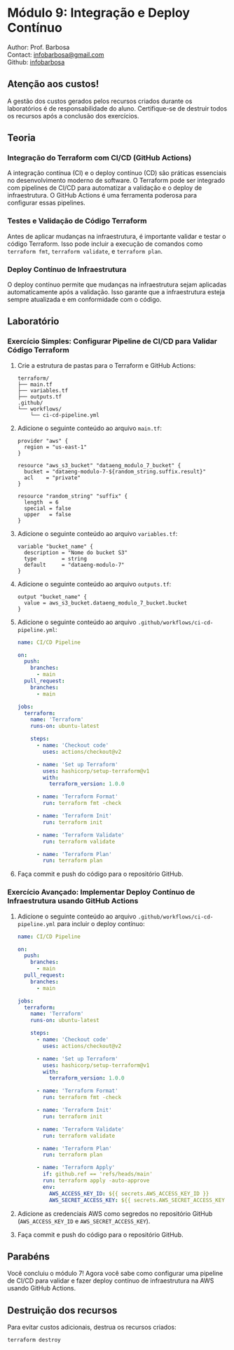 # Módulo 9: Integração e Deploy Contínuo

Author: Prof. Barbosa  
Contact: infobarbosa@gmail.com  
Github: [infobarbosa](https://github.com/infobarbosa)

## Atenção aos custos!
A gestão dos custos gerados pelos recursos criados durante os laboratórios é de responsabilidade do aluno. Certifique-se de destruir todos os recursos após a conclusão dos exercícios.

## Teoria

### Integração do Terraform com CI/CD (GitHub Actions)
A integração contínua (CI) e o deploy contínuo (CD) são práticas essenciais no desenvolvimento moderno de software. O Terraform pode ser integrado com pipelines de CI/CD para automatizar a validação e o deploy de infraestrutura. O GitHub Actions é uma ferramenta poderosa para configurar essas pipelines.

### Testes e Validação de Código Terraform
Antes de aplicar mudanças na infraestrutura, é importante validar e testar o código Terraform. Isso pode incluir a execução de comandos como `terraform fmt`, `terraform validate`, e `terraform plan`.

### Deploy Contínuo de Infraestrutura
O deploy contínuo permite que mudanças na infraestrutura sejam aplicadas automaticamente após a validação. Isso garante que a infraestrutura esteja sempre atualizada e em conformidade com o código.

## Laboratório

### Exercício Simples: Configurar Pipeline de CI/CD para Validar Código Terraform

1. Crie a estrutura de pastas para o Terraform e GitHub Actions:
    ```
    terraform/
    ├── main.tf
    ├── variables.tf
    ├── outputs.tf
    .github/
    └── workflows/
        └── ci-cd-pipeline.yml
    ```

2. Adicione o seguinte conteúdo ao arquivo `main.tf`:
    ```hcl
    provider "aws" {
      region = "us-east-1"
    }

    resource "aws_s3_bucket" "dataeng_modulo_7_bucket" {
      bucket = "dataeng-modulo-7-${random_string.suffix.result}"
      acl    = "private"
    }

    resource "random_string" "suffix" {
      length  = 6
      special = false
      upper   = false
    }
    ```

3. Adicione o seguinte conteúdo ao arquivo `variables.tf`:
    ```hcl
    variable "bucket_name" {
      description = "Nome do bucket S3"
      type        = string
      default     = "dataeng-modulo-7"
    }
    ```

4. Adicione o seguinte conteúdo ao arquivo `outputs.tf`:
    ```hcl
    output "bucket_name" {
      value = aws_s3_bucket.dataeng_modulo_7_bucket.bucket
    }
    ```

5. Adicione o seguinte conteúdo ao arquivo `.github/workflows/ci-cd-pipeline.yml`:
    ```yaml
    name: CI/CD Pipeline

    on:
      push:
        branches:
          - main
      pull_request:
        branches:
          - main

    jobs:
      terraform:
        name: 'Terraform'
        runs-on: ubuntu-latest

        steps:
          - name: 'Checkout code'
            uses: actions/checkout@v2

          - name: 'Set up Terraform'
            uses: hashicorp/setup-terraform@v1
            with:
              terraform_version: 1.0.0

          - name: 'Terraform Format'
            run: terraform fmt -check

          - name: 'Terraform Init'
            run: terraform init

          - name: 'Terraform Validate'
            run: terraform validate

          - name: 'Terraform Plan'
            run: terraform plan
    ```

6. Faça commit e push do código para o repositório GitHub.

### Exercício Avançado: Implementar Deploy Contínuo de Infraestrutura usando GitHub Actions

1. Adicione o seguinte conteúdo ao arquivo `.github/workflows/ci-cd-pipeline.yml` para incluir o deploy contínuo:
    ```yaml
    name: CI/CD Pipeline

    on:
      push:
        branches:
          - main
      pull_request:
        branches:
          - main

    jobs:
      terraform:
        name: 'Terraform'
        runs-on: ubuntu-latest

        steps:
          - name: 'Checkout code'
            uses: actions/checkout@v2

          - name: 'Set up Terraform'
            uses: hashicorp/setup-terraform@v1
            with:
              terraform_version: 1.0.0

          - name: 'Terraform Format'
            run: terraform fmt -check

          - name: 'Terraform Init'
            run: terraform init

          - name: 'Terraform Validate'
            run: terraform validate

          - name: 'Terraform Plan'
            run: terraform plan

          - name: 'Terraform Apply'
            if: github.ref == 'refs/heads/main'
            run: terraform apply -auto-approve
            env:
              AWS_ACCESS_KEY_ID: ${{ secrets.AWS_ACCESS_KEY_ID }}
              AWS_SECRET_ACCESS_KEY: ${{ secrets.AWS_SECRET_ACCESS_KEY }}
    ```

2. Adicione as credenciais AWS como segredos no repositório GitHub (`AWS_ACCESS_KEY_ID` e `AWS_SECRET_ACCESS_KEY`).

3. Faça commit e push do código para o repositório GitHub.

## Parabéns
Você concluiu o módulo 7! Agora você sabe como configurar uma pipeline de CI/CD para validar e fazer deploy contínuo de infraestrutura na AWS usando GitHub Actions.

## Destruição dos recursos
Para evitar custos adicionais, destrua os recursos criados:
```sh
terraform destroy